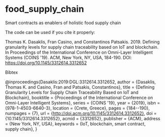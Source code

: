 # food_supply_chain
Smart contracts as enablers of holistic food supply chain

The code can be used if you cite it properly:


Thomas K. Dasaklis, Fran Casino, and Constantinos Patsakis. 2019. Defining granularity levels for supply chain traceability based on IoT and blockchain. In Proceedings of the International Conference on Omni-Layer Intelligent Systems (COINS '19). ACM, New York, NY, USA, 184-190. DOI: https://doi.org/10.1145/3312614.3312652


Bibtex

@inproceedings{Dasaklis:2019:DGL:3312614.3312652,
 author = {Dasaklis, Thomas K. and Casino, Fran and Patsakis, Constantinos},
 title = {Defining Granularity Levels for Supply Chain Traceability Based on IoT and Blockchain},
 booktitle = {Proceedings of the International Conference on Omni-Layer Intelligent Systems},
 series = {COINS '19},
 year = {2019},
 isbn = {978-1-4503-6640-3},
 location = {Crete, Greece},
 pages = {184--190},
 numpages = {7},
 url = {http://doi.acm.org/10.1145/3312614.3312652},
 doi = {10.1145/3312614.3312652},
 acmid = {3312652},
 publisher = {ACM},
 address = {New York, NY, USA},
 keywords = {IoT, blockchain, smart contract, supply chain},
}


